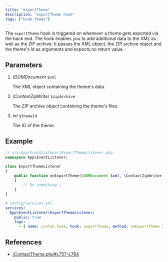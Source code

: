 ```yaml
---
title: "exportTheme"
description: "exportTheme hook"
tags: ["hook-theme"]
---
```


The `exportTheme` hook is triggered on whenever a theme gets exported via the 
back end. The hook enables you to add additional data to the XML as well as the
ZIP archive. It passes the XML object, the ZIP archive object and the theme's 
id as arguments and expects no return value.


## Parameters

1. *\DOMDocument* `$xml`

    The XML object containing the theme's data.

2. *\Contao\ZipWriter* `$zipArchive`

    The ZIP archive object containing the theme's files.

3. *int* `$themeId`

    The ID of the theme.


## Example

```php
// src/App/EventListener/ExportThemeListener.php
namespace App\EventListener;

class ExportThemeListener
{
    public function onExportTheme(\DOMDocument $xml, \Contao\ZipWriter $zipArchive, int $themeId): void
    {
        // Do something …
    }
}
```

```yml
# config/services.yml
services:
  App\EventListener\ExportThemeListener:
    public: true
    tags:
      - { name: contao.hook, hook: exportTheme, method: onExportTheme }
```


## References

* [\Contao\Theme.php#L757-L764](https://github.com/contao/contao/blob/4.7.6/core-bundle/src/Resources/contao/classes/Theme.php#L757-L764)
